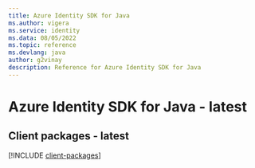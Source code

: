 ```yaml
---
title: Azure Identity SDK for Java
ms.author: vigera
ms.service: identity
ms.data: 08/05/2022
ms.topic: reference
ms.devlang: java
author: g2vinay
description: Reference for Azure Identity SDK for Java
---
```

# Azure Identity SDK for Java - latest

## Client packages - latest
[!INCLUDE [client-packages](identity-client-index.md)]